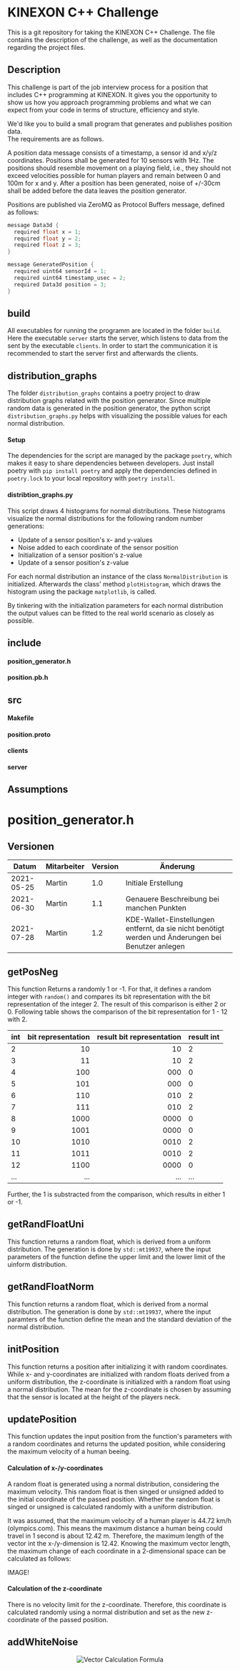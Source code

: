# KINEXON C++ Challenge

This is a git repository for taking the KINEXON C++ Challenge. The file contains the description of the challenge, as well as the documentation regarding the project files.

## Description

This challenge is part of the job interview process for a position that includes C++ programming at KINEXON. It gives you the opportunity to show us how you approach programming problems and what we can expect from your code in terms of structure, efficiency and style.

We'd like you to build a small program that generates and publishes position data.<br>
The requirements are as follows.

A position data message consists of a timestamp, a sensor id and x/y/z coordinates. Positions shall be generated for 10 sensors with 1Hz. The positions should resemble movement on a playing field, i.e., they should not exceed velocities possible for human players and remain between 0 and 100m for x and y. After a position has been generated, noise of +/-30cm shall be added before the data leaves the position generator.

Positions are published via ZeroMQ as Protocol Buffers message, defined as follows:

```c++
message Data3d {
  required float x = 1;
  required float y = 2;
  required float z = 3;
}
```

```c++
message GeneratedPosition {
  required uint64 sensorId = 1;
  required uint64 timestamp_usec = 2;
  required Data3d position = 3;
}
```

## build

All executables for running the programm are located in the folder `build`. Here the executable `server` starts the server, which listens to data from the sent by the executable `clients`. In order to start the communication it is recommended to start the server first and afterwards the clients.

## distribution_graphs

The folder `distribution_graphs` contains a poetry project to draw distribution graphs related with the position generator. Since multiple random data is generated in the position generator, the python script `distribution_graphs.py` helps with visualizing the possible values for each normal distribution.

#### Setup

The dependencies for the script are managed by the package `poetry`, which makes it easy to share dependencies between developers. Just install poetry with `pip install poetry` and apply the dependencies defined in `poetry.lock` to your local repository with `poetry install`.

#### distribtion_graphs.py

This script draws 4 histograms for normal distributions. These histograms visualize the normal distributions for the following random number generations:

- Update of a sensor position's x- and y-values
- Noise added to each coordinate of the sensor position
- Initialization of a sensor position's z-value
- Update of a sensor position's z-value

For each normal distribution an instance of the class `NormalDistribution` is initialized. Afterwards the class' method `plotHistogram`, which draws the histogram using the package `matplotlib`, is called.

By tinkering with the initialization parameters for each normal distribution the output values can be fitted to the real world scenario as closely as possible.

## include

#### position_generator.h

#### position.pb.h

## src

#### Makefile

#### position.proto

#### clients

#### server

## Assumptions

# position_generator.h

## Versionen

| Datum      | Mitarbeiter | Version | Änderung                                                                                            |
| ---------- | ----------- | ------- | --------------------------------------------------------------------------------------------------- |
| 2021-05-25 | Martin      | 1.0     | Initiale Erstellung                                                                                 |
| 2021-06-30 | Martin      | 1.1     | Genauere Beschreibung bei manchen Punkten                                                           |
| 2021-07-28 | Martin      | 1.2     | KDE-Wallet-Einstellungen entfernt, da sie nicht benötigt werden und Änderungen bei Benutzer anlegen |

## getPosNeg

This function Returns a randomly 1 or -1. For that, it defines a random integer with `random()` and compares its bit representation with the bit representation of the integer 2. The result of this comparison is either 2 or 0. Following table shows the comparison of the bit representation for 1 - 12 with 2.

| int | bit representation | result bit representation | result int |
| --- | -----------------: | ------------------------: | ---------- |
| 2   |                 10 |                        10 | 2          |
| 3   |                 11 |                        10 | 2          |
| 4   |                100 |                       000 | 0          |
| 5   |                101 |                       000 | 0          |
| 6   |                110 |                       010 | 2          |
| 7   |                111 |                       010 | 2          |
| 8   |               1000 |                      0000 | 0          |
| 9   |               1001 |                      0000 | 0          |
| 10  |               1010 |                      0010 | 2          |
| 11  |               1011 |                      0010 | 2          |
| 12  |               1100 |                      0000 | 0          |
| ... |                ... |                       ... | ...        |

Further, the 1 is substracted from the comparison, which results in either 1 or -1.

## getRandFloatUni

This function returns a random float, which is derived from a uniform distribution. The generation is done by `std::mt19937`, where the input parameters of the function define the upper limit and the lower limit of the uinform distribution.

## getRandFloatNorm

This function returns a random float, which is derived from a normal distribution. The generation is done by `std::mt19937`, where the input paramters of the function define the mean and the standard deviation of the normal distribution.

## initPosition

This function returns a position after initializing it with random coordinates. While x- and y-coordinates are initialized with random floats derived from a uniform distribution, the z-coordinate is initialized with a random float using a normal distribution. The mean for the z-coordinate is chosen by assuming that the sensor is located at the height of the players neck.

## updatePosition

This function updates the input position from the function's parameters with a random coordinates and returns the updated position, while considering the maximum velocity of a human beeing.

#### Calculation of x-/y-coordinates

A random float is generated using a normal distribution, considering the maximum velocity. This random float is then singed or unsigned added to the initial coordinate of the passed position. Whether the random float is singed or unsigned is calculated randomly with a uniform distribution.

It was assumed, that the maximum velocity of a human player is 44.72 km/h (olympics.com). This means the maximum distance a human being could travel in 1 second is about 12.42 m. Therefore, the maximum length of the vector int the x-/y-dimension is 12.42. Knowing the maximum vector length, the maximum change of each coordinate in a 2-dimensional space can be calculated as follows:

IMAGE!

#### Calculation of the z-coordinate

There is no velocity limit for the z-coordinate. Therefore, this coordinate is calculated randomly using a normal distribution and set as the new z-coordinate of the passed position.

## addWhiteNoise


<div style='text-align: center'>
<img title="Vector Calculation Formula" alt="Vector Calculation Formula" src="./images/Vector_calculation.svg">
</div>
